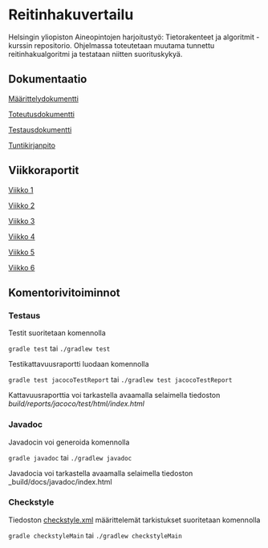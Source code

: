 # Reitinhakuvertailu

Helsingin yliopiston Aineopintojen harjoitustyö: Tietorakenteet ja algoritmit -kurssin repositorio. Ohjelmassa toteutetaan muutama tunnettu reitinhakualgoritmi ja testataan niitten suorituskykyä.

## Dokumentaatio

[Määrittelydokumentti](https://github.com/guotin/Reitinhakuvertailu/blob/master/dokumentaatio/maarittely.md)

[Toteutusdokumentti](https://github.com/guotin/Reitinhakuvertailu/blob/master/dokumentaatio/toteutus.md)

[Testausdokumentti](https://github.com/guotin/Reitinhakuvertailu/blob/master/dokumentaatio/testaus.md)

[Tuntikirjanpito](https://github.com/guotin/Reitinhakuvertailu/blob/master/dokumentaatio/tuntikirjanpito.md)

## Viikkoraportit

[Viikko 1](https://github.com/guotin/Reitinhakuvertailu/blob/master/dokumentaatio/viikkoraportit/viikko_1.md)

[Viikko 2](https://github.com/guotin/Reitinhakuvertailu/blob/master/dokumentaatio/viikkoraportit/viikko_2.md)

[Viikko 3](https://github.com/guotin/Reitinhakuvertailu/blob/master/dokumentaatio/viikkoraportit/viikko_3.md)

[Viikko 4](https://github.com/guotin/Reitinhakuvertailu/blob/master/dokumentaatio/viikkoraportit/viikko_4.md)

[Viikko 5](https://github.com/guotin/Reitinhakuvertailu/blob/master/dokumentaatio/viikkoraportit/viikko_5.md)

[Viikko 6](https://github.com/guotin/Reitinhakuvertailu/blob/master/dokumentaatio/viikkoraportit/viikko_6.md)

## Komentorivitoiminnot

### Testaus

Testit suoritetaan komennolla

`gradle test` tai `./gradlew test `

Testikattavuusraportti luodaan komennolla

`gradle test jacocoTestReport` tai `./gradlew test jacocoTestReport`

Kattavuusraporttia voi tarkastella avaamalla selaimella tiedoston _build/reports/jacoco/test/html/index.html_

### Javadoc

Javadocin voi generoida komennolla

`gradle javadoc` tai `./gradlew javadoc`

Javadocia voi tarkastella avaamalla selaimella tiedoston _build/docs/javadoc/index.html

### Checkstyle

Tiedoston [checkstyle.xml](https://github.com/guotin/Reitinhakuvertailu/blob/master/PathFinder/config/checkstyle/checkstyle.xml) määrittelemät tarkistukset suoritetaan komennolla

`gradle checkstyleMain` tai `./gradlew checkstyleMain`
